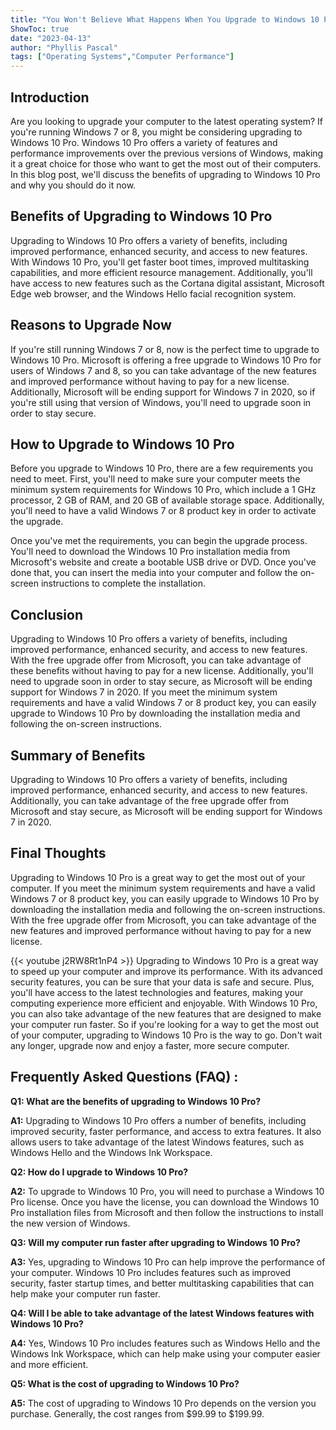 ```yaml
---
title: "You Won't Believe What Happens When You Upgrade to Windows 10 Pro - Speed Up Your Computer Now!"
ShowToc: true 
date: "2023-04-13"
author: "Phyllis Pascal" 
tags: ["Operating Systems","Computer Performance"]
---
```

## Introduction
Are you looking to upgrade your computer to the latest operating system? If you're running Windows 7 or 8, you might be considering upgrading to Windows 10 Pro. Windows 10 Pro offers a variety of features and performance improvements over the previous versions of Windows, making it a great choice for those who want to get the most out of their computers. In this blog post, we'll discuss the benefits of upgrading to Windows 10 Pro and why you should do it now.

## Benefits of Upgrading to Windows 10 Pro
Upgrading to Windows 10 Pro offers a variety of benefits, including improved performance, enhanced security, and access to new features. With Windows 10 Pro, you'll get faster boot times, improved multitasking capabilities, and more efficient resource management. Additionally, you'll have access to new features such as the Cortana digital assistant, Microsoft Edge web browser, and the Windows Hello facial recognition system.

## Reasons to Upgrade Now
If you're still running Windows 7 or 8, now is the perfect time to upgrade to Windows 10 Pro. Microsoft is offering a free upgrade to Windows 10 Pro for users of Windows 7 and 8, so you can take advantage of the new features and improved performance without having to pay for a new license. Additionally, Microsoft will be ending support for Windows 7 in 2020, so if you're still using that version of Windows, you'll need to upgrade soon in order to stay secure.

## How to Upgrade to Windows 10 Pro
Before you upgrade to Windows 10 Pro, there are a few requirements you need to meet. First, you'll need to make sure your computer meets the minimum system requirements for Windows 10 Pro, which include a 1 GHz processor, 2 GB of RAM, and 20 GB of available storage space. Additionally, you'll need to have a valid Windows 7 or 8 product key in order to activate the upgrade.

Once you've met the requirements, you can begin the upgrade process. You'll need to download the Windows 10 Pro installation media from Microsoft's website and create a bootable USB drive or DVD. Once you've done that, you can insert the media into your computer and follow the on-screen instructions to complete the installation.

## Conclusion
Upgrading to Windows 10 Pro offers a variety of benefits, including improved performance, enhanced security, and access to new features. With the free upgrade offer from Microsoft, you can take advantage of these benefits without having to pay for a new license. Additionally, you'll need to upgrade soon in order to stay secure, as Microsoft will be ending support for Windows 7 in 2020. If you meet the minimum system requirements and have a valid Windows 7 or 8 product key, you can easily upgrade to Windows 10 Pro by downloading the installation media and following the on-screen instructions.

## Summary of Benefits
Upgrading to Windows 10 Pro offers a variety of benefits, including improved performance, enhanced security, and access to new features. Additionally, you can take advantage of the free upgrade offer from Microsoft and stay secure, as Microsoft will be ending support for Windows 7 in 2020.

## Final Thoughts
Upgrading to Windows 10 Pro is a great way to get the most out of your computer. If you meet the minimum system requirements and have a valid Windows 7 or 8 product key, you can easily upgrade to Windows 10 Pro by downloading the installation media and following the on-screen instructions. With the free upgrade offer from Microsoft, you can take advantage of the new features and improved performance without having to pay for a new license.

{{< youtube j2RW8Rt1nP4 >}} 
Upgrading to Windows 10 Pro is a great way to speed up your computer and improve its performance. With its advanced security features, you can be sure that your data is safe and secure. Plus, you'll have access to the latest technologies and features, making your computing experience more efficient and enjoyable. With Windows 10 Pro, you can also take advantage of the new features that are designed to make your computer run faster. So if you're looking for a way to get the most out of your computer, upgrading to Windows 10 Pro is the way to go. Don't wait any longer, upgrade now and enjoy a faster, more secure computer.

## Frequently Asked Questions (FAQ) :
**Q1: What are the benefits of upgrading to Windows 10 Pro?**

**A1:** Upgrading to Windows 10 Pro offers a number of benefits, including improved security, faster performance, and access to extra features. It also allows users to take advantage of the latest Windows features, such as Windows Hello and the Windows Ink Workspace.

**Q2: How do I upgrade to Windows 10 Pro?**

**A2:** To upgrade to Windows 10 Pro, you will need to purchase a Windows 10 Pro license. Once you have the license, you can download the Windows 10 Pro installation files from Microsoft and then follow the instructions to install the new version of Windows.

**Q3: Will my computer run faster after upgrading to Windows 10 Pro?**

**A3:** Yes, upgrading to Windows 10 Pro can help improve the performance of your computer. Windows 10 Pro includes features such as improved security, faster startup times, and better multitasking capabilities that can help make your computer run faster.

**Q4: Will I be able to take advantage of the latest Windows features with Windows 10 Pro?**

**A4:** Yes, Windows 10 Pro includes features such as Windows Hello and the Windows Ink Workspace, which can help make using your computer easier and more efficient.

**Q5: What is the cost of upgrading to Windows 10 Pro?**

**A5:** The cost of upgrading to Windows 10 Pro depends on the version you purchase. Generally, the cost ranges from $99.99 to $199.99.




